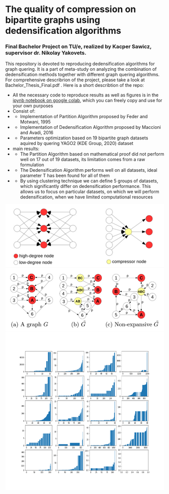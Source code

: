 # The quality of compression on bipartite graphs using dedensification algorithms

### Final Bachelor Project on TU/e, realized by Kacper Sawicz, supervisor dr. Nikolay Yakovets.

This repository is devoted to reproducing dedensification algorithms for graph quering. It is a part of meta-study on analyzing the combination of dedensification methods together with different graph quering algorithms. For comprehensive describrion of the project, please take a look at Bachelor_Thesis_Final.pdf . Here is a short describtion of the repo:

* All the necessary code to reproduce results as well as figures is in the [ipynb notebook on google colab](https://colab.research.google.com/drive/18p20OTDH1u23zoSwdtL3ropOZD_A2tYM?usp=sharing), which you can freely copy and use for your own purposes
* Consist of:
* * Implementation of Partition Algorithm proposed by Feder and Motwani, 1995
* * Implementation of Dedensification Algorithm proposed by Maccioni and Avadi, 2016
* * Parameters optimization based on 19 bipartite graph datasets aquired by quering YAGO2 (KDE Group, 2020) dataset
* main results:
* * The Partition Algorithm based on mathematical proof did not perform well on 17 out of 19 datasets, its limitation comes from a raw formulation
* * The Dedensification Algorithm performs well on all datasets, ideal parameter T has been found for all of them
* * By using clustering technique we can define 5 groups of datasets, which significantly differ on dedensification performance. This allows us to focus on particular datasets, on which we will perform dedensification, when we have limited computational resources

<img src="https://github.com/Kacper-Sawicz/Dedensification-of-graphs/blob/main/exmpl_ded.PNG" alt="A simple example of dedensification on a bipartite graph" width="600" height="200">



<img src="https://github.com/Kacper-Sawicz/Dedensification-of-graphs/blob/main/exmpl_ded_complicated.PNG" alt="A complex example of dedensification on a bipartite graph" width="600" height="200">



<img src="https://github.com/Kacper-Sawicz/Dedensification-of-graphs/blob/main/density%20overview.png" alt="Overview of dataset densities, with ordered nodes on x axis and amount of edges connected to it on y" width="1000" height="500">
